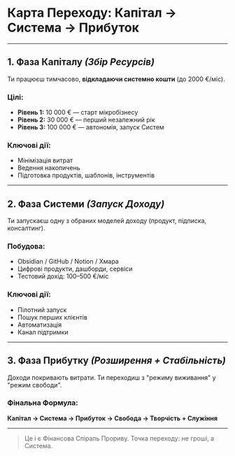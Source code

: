 # Карта Переходу: Капітал → Система → Прибуток

---

## 1. Фаза Капіталу *(Збір Ресурсів)*
Ти працюєш тимчасово, **відкладаючи системно кошти** (до 2000 €/міс).

### Цілі:
- **Рівень 1:** 10 000 € — старт мікробізнесу
- **Рівень 2:** 30 000 € — перший незалежний рік
- **Рівень 3:** 100 000 € — автономія, запуск Систем

### Ключові дії:
- Мінімізація витрат
- Ведення накопичень
- Підготовка продуктів, шаблонів, інструментів

---

## 2. Фаза Системи *(Запуск Доходу)*
Ти запускаєш одну з обраних моделей доходу (продукт, підписка, консалтинг).

### Побудова:
- Obsidian / GitHub / Notion / Хмара
- Цифрові продукти, дашборди, сервіси
- Тестовий дохід: 100–500 €/міс

### Ключові дії:
- Пілотний запуск
- Пошук перших клієнтів
- Автоматизація
- Канал підтримки

---

## 3. Фаза Прибутку *(Розширення + Стабільність)*
Доходи покривають витрати. Ти переходиш з "режиму виживання" у "режим свободи".

### Фінальна Формула:
**Капітал → Система → Прибуток → Свобода → Творчість + Служіння**

---

> Це і є Фінансова Спіраль Прориву.
> Точка переходу: не гроші, а Система.